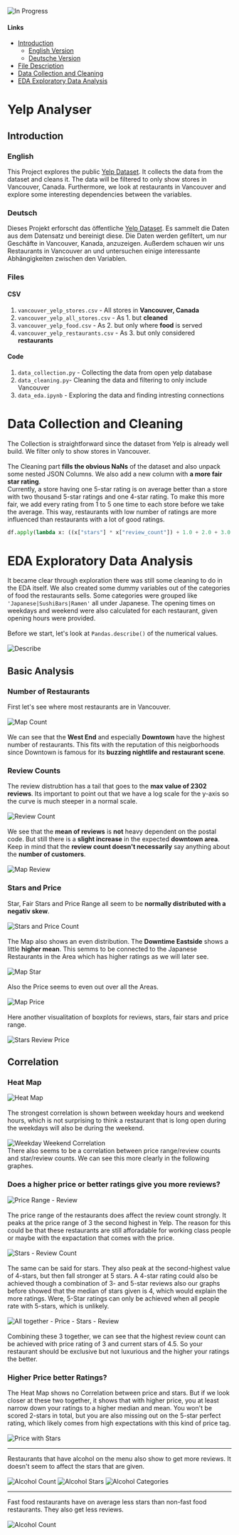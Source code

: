 ![In Progress](https://badgen.net/badge/status/in-progress/yellow)
#### Links
- [Introduction](#introduction)
  - [English Version](#english)
  - [Deutsche Version](#deutsch)
 - [File Description](#files)
 - [Data Collection and Cleaning](#data-collection-and-cleaning)
 - [EDA Exploratory Data Analysis](#eda-exploratory-data-analysis)

# Yelp Analyser

## Introduction
### English
This Project explores the public [Yelp Dataset](https://www.yelp.com/dataset). It collects the data from the dataset and cleans it. The data will be filtered to only show stores in Vancouver, Canada. Furthermore, we look at restaurants in Vancouver and explore some interesting dependencies between the variables.

### Deutsch
Dieses Projekt erforscht das öffentliche [Yelp Dataset](https://www.yelp.com/dataset). Es sammelt die Daten aus dem Datensatz und bereinigt diese. Die Daten werden gefiltert, um nur Geschäfte in Vancouver, Kanada, anzuzeigen. Außerdem schauen wir uns Restaurants in Vancouver an und untersuchen einige interessante Abhängigkeiten zwischen den Variablen.

### Files
#### CSV
1. `vancouver_yelp_stores.csv`      - All stores in __Vancouver, Canada__
2. `vancouver_yelp_all_stores.csv`  - As 1. but __cleaned__
3. `vancouver_yelp_food.csv`        - As 2. but only where __food__ is served
4. `vancouver_yelp_restaurants.csv` - As 3. but only considered __restaurants__
#### Code
1. `data_collection.py` - Collecting the data from open yelp database
2. `data_cleaning.py`- Cleaning the data and filtering to only include Vancouver
3. `data_eda.ipynb` - Exploring the data and finding intresting connections

# Data Collection and Cleaning
The Collection is straightforward since the dataset from Yelp is already well build. We filter only to show stores in Vancouver. <br/><br/>
The Cleaning part __fills the obvious NaNs__ of the dataset and also unpack some nested JSON Columns. We also add a new column with __a more fair star rating__.<br/>
Currently, a store having one 5-star rating is on average better than a store with two thousand 5-star ratings and one 4-star rating. To make this more fair, we add every rating from 1 to 5 one time to each store before we take the average. This way, restaurants with low number of ratings are more influenced than restaurants with a lot of good ratings.
```python
df.apply(lambda x: ((x["stars"] * x["review_count"]) + 1.0 + 2.0 + 3.0 + 4.0 + 5.0) / (x["review_count"] + 5), axis=1)
```

# EDA Exploratory Data Analysis
It became clear through exploration there was still some cleaning to do in the EDA itself. We also created some dummy variables out of the categories of food the restaurants sells. Some categories were grouped like `'Japanese|SushiBars|Ramen'` all under Japanese. The opening times on weekdays and weekend were also calculated for each restaurant, given opening hours were provided.
<br/>
<br/>
Before we start, let's look at `Pandas.describe()` of the numerical values.
<br/>
<br/>
![Describe](https://github.com/BadeJoey/Yelp_Analyser/blob/master/Images/describe.JPG)
<br/>

## Basic Analysis
### Number of Restaurants
First let's see where most restaurants are in Vancouver.
<br/>
<br/>
![Map Count](https://github.com/BadeJoey/Yelp_Analyser/blob/master/Images/map_count.JPG)
<br/>
<br/>
We can see that the __West End__ and especially __Downtown__ have the highest number of restaurants. This fits with the reputation of this neigborhoods since Downtown is famous for its __buzzing nightlife and restaurant scene__.

### Review Counts
The review distrubtion has a tail that goes to the __max value of 2302 reviews__. Its important to point out that we have a log scale for the y-axis so the curve is much steeper in a normal scale.
<br/>
<br/>
![Review Count](https://github.com/BadeJoey/Yelp_Analyser/blob/master/Images/review_count.JPG)
<br/>
<br/>
We see that the __mean of reviews__ is __not__ heavy dependent on the postal code. But still there is a __slight increase__ in the expected __downtown area__. Keep in mind that the __review count doesn't necessarily__ say anything about the __number of customers__. 
<br/>
<br/>
![Map Review](https://github.com/BadeJoey/Yelp_Analyser/blob/master/Images/map_review.JPG)

### Stars and Price
Star, Fair Stars and Price Range all seem to be __normally distributed with a negativ skew__.
<br/>
<br/>
![Stars and Price Count](https://github.com/BadeJoey/Yelp_Analyser/blob/master/Images/star_fair_price.JPG)
<br/>
<br/>
The Map also shows an even distribution. The __Downtime Eastside__ shows a little __higher mean__. This semms to be connected to the Japanese Restaurants in the Area which has higher ratings as we will later see.
<br/>
<br/>
![Map Star](https://github.com/BadeJoey/Yelp_Analyser/blob/master/Images/map_star.JPG)
<br/>
<br/>
Also the Price seems to even out over all the Areas.
<br/>
<br/>
![Map Price](https://github.com/BadeJoey/Yelp_Analyser/blob/master/Images/map_price.JPG)
<br/>
<br/>
Here another visualitation of boxplots for reviews, stars, fair stars and price range. 
<br/>
<br/>
![Stars Review Price](https://github.com/BadeJoey/Yelp_Analyser/blob/master/Images/star_fair_price_review.JPG)

## Correlation

### Heat Map
![Heat Map](https://github.com/BadeJoey/Yelp_Analyser/blob/master/Images/with_population_corr.JPG)
<br/>
<br/>
The strongest correlation is shown between weekday hours and weekend hours, which is not surprising to think a restaurant that is long open during the weekdays will also be during the weekend.
<br/>
<br/>
![Weekday Weekend Correlation](https://github.com/BadeJoey/Yelp_Analyser/blob/master/Images/week_end_corr.JPG)
<br/>
There also seems to be a correlation between price range/review counts and star/review counts. We can see this more clearly in the following graphes.

### Does a higher price or better ratings give you more reviews?
![Price Range - Review](https://github.com/BadeJoey/Yelp_Analyser/blob/master/Images/review_price_corr.JPG)
<br/>
<br/>
The price range of the restaurants does affect the review count strongly. It peaks at the price range of 3 the second highest in Yelp. The reason for this could be that these restaurants are still afforadable for working class people or maybe with the expactation that comes with the price.
<br/>
<br/>
![Stars - Review Count](https://github.com/BadeJoey/Yelp_Analyser/blob/master/Images/review_star_corr.JPG)
<br/>
<br/>
The same can be said for stars. They also peak at the second-highest value of 4-stars, but then fall stronger at 5 stars. A 4-star rating could also be achieved though a combination of 3- and 5-star reviews also our graphs before showed that the median of stars given is 4, which would explain the more ratings. Were, 5-Star ratings can only be achieved when all people rate with 5-stars, which is unlikely.
<br/>
<br/>
![All together - Price - Stars - Review](https://github.com/BadeJoey/Yelp_Analyser/blob/master/Images/stars_price_review.JPG)
<br/>
<br/>
Combining these 3 together, we can see that the highest review count can be achieved with price rating of 3 and current stars of 4.5. So your restaurant should be exclusive but not luxurious and the higher your ratings the better.

### Higher Price better Ratings?
The Heat Map shows no Correlation between price and stars. But if we look closer at these two together, it shows that with higher price, you at least narrow down your ratings to a higher median and mean. You won't be scored 2-stars in total, but you are also missing out on the 5-star perfect rating, which likely comes from high expectations with this kind of price tag.
<br/>
<br/>
![Price with Stars](https://github.com/BadeJoey/Yelp_Analyser/blob/master/Images/stars_price.JPG)


---

Restaurants that have alcohol on the menu also show to get more reviews. It doesn't seem to affect the stars that are given.
<br/>
<br/>
![Alcohol Count](https://github.com/BadeJoey/Yelp_Analyser/blob/master/Images/alc_count.JPG)
![Alcohol Stars](https://github.com/BadeJoey/Yelp_Analyser/blob/master/Images/alc_stars.JPG)
![Alcohol Categories](https://github.com/BadeJoey/Yelp_Analyser/blob/master/Images/alc_cat.JPG)
<br/>

---

Fast food restaurants have on average less stars than non-fast food restaurants. They also get less reviews.
<br/>
<br/>
![Alcohol Count](https://github.com/BadeJoey/Yelp_Analyser/blob/master/Images/alc_count.JPG)

